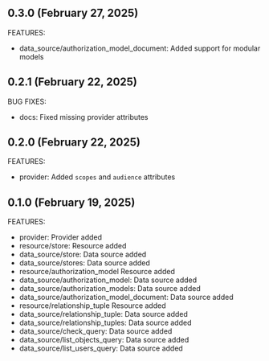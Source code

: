 ## 0.3.0 (February 27, 2025)

FEATURES:

* data_source/authorization_model_document: Added support for modular models

## 0.2.1 (February 22, 2025)

BUG FIXES:

* docs: Fixed missing provider attributes

## 0.2.0 (February 22, 2025)

FEATURES:

* provider: Added `scopes` and `audience` attributes

## 0.1.0 (February 19, 2025)

FEATURES:

* provider: Provider added
* resource/store: Resource added
* data_source/store: Data source added
* data_source/stores: Data source added
* resource/authorization_model Resource added
* data_source/authorization_model: Data source added
* data_source/authorization_models: Data source added
* data_source/authorization_model_document: Data source added
* resource/relationship_tuple Resource added
* data_source/relationship_tuple: Data source added
* data_source/relationship_tuples: Data source added
* data_source/check_query: Data source added
* data_source/list_objects_query: Data source added
* data_source/list_users_query: Data source added
